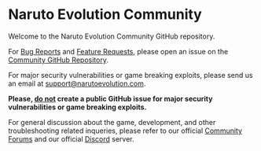 # Naruto Evolution Community

Welcome to the Naruto Evolution Community GitHub repository.

For [Bug Reports](https://github.com/IllusiveBIair/Naruto-Evolution-Community/issues/new?assignees=&labels=Type%3A+Bug&template=bug-report.md&title=) and [Feature Requests](https://github.com/IllusiveBIair/Naruto-Evolution-Community/issues/new?assignees=&labels=Type%3A+Feature+Request&template=feature-request.md&title=), please open an issue on the [Community GitHub Repository](https://github.com/IllusiveBIair/Naruto-Evolution-Community).

For major security vulnerabilities or game breaking exploits, please send us an email at support@narutoevolution.com.

**Please, <u>do not</u> create a public GitHub issue for major security vulnerabilities or game breaking exploits.**

For general discussion about the game, development, and other troubleshooting related inqueries, please refer to our official [Community Forums](https://community.narutoevolution.com) and our official [Discord](https://discord.gg/UW77xAhcTM) server.
